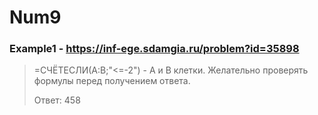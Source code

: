 # Num9
### Example1 - https://inf-ege.sdamgia.ru/problem?id=35898
> =СЧЁТЕСЛИ(A:B;"<=-2") - A и B клетки. 
> Желательно проверять формулы перед получением ответа.
> 
> Ответ: 458